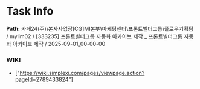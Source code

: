 # Task Info

**Path:** 카페24(주)\본사사업장\[CG]MI본부\마케팅센터\프론트빌더그룹\플로우기획팀 / mylim02 / [333235] 프론트빌더그룹 자동화 아카이브 제작 _ 프론트빌더그룹 자동화 아카이브 제작 / 2025-09-01_00-00-00

### WIKI
- ["https://wiki.simplexi.com/pages/viewpage.action?pageId=2789433824"]

